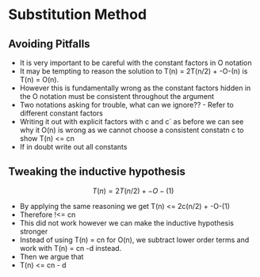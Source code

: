 # Substitution Method

## Avoiding Pitfalls

- It is very important to be careful with the constant factors in O
  notation
- It may be tempting to reason the solution to T(n) = 2T(n/2) + -O-(n)
  is T(n) = O(n).
- However this is fundamentally wrong as the constant factors hidden in
  the O notation must be consistent throughout the argument
- Two notations asking for trouble, what can we ignore?? - Refer to
  different constant factors
- Writing it out with explicit factors with c and c\` as before we can
  see why it O(n) is wrong as we cannot choose a consistent constatn c
  to show T(n) \<= cn
- If in doubt write out all constants

## Tweaking the inductive hypothesis

$$T(n) = 2T(n/2) + -O-(1)$$

- By applying the same reasoning we get T(n) \<= 2c(n/2) + -O-(1)
- Therefore !\<= cn
- This did not work however we can make the inductive hypothesis
  stronger
- Instead of using T(n) = cn for O(n), we subtract lower order terms and
  work with T(n) = cn -d instead.
- Then we argue that
- T(n) \<= cn - d
